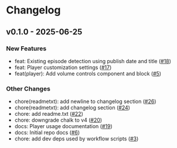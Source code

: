 # Changelog

## v0.1.0 - 2025-06-25

### New Features

- feat: Existing episode detection using publish date and title ([#18](https://github.com/jasonbahl/automation-tests/pull/18))
- feat: Player customization settings ([#17](https://github.com/jasonbahl/automation-tests/pull/17))
- feat(player): Add volume controls component and block ([#5](https://github.com/jasonbahl/automation-tests/pull/5))

### Other Changes

- chore(readmetxt): add newline to changelog section ([#26](https://github.com/jasonbahl/automation-tests/pull/26))
- chore(readmetxt): add changelog section ([#24](https://github.com/jasonbahl/automation-tests/pull/24))
- chore: add readme.txt ([#22](https://github.com/jasonbahl/automation-tests/pull/22))
- chore: downgrade chalk to v4 ([#20](https://github.com/jasonbahl/automation-tests/pull/20))
- docs: Player usage documentation ([#19](https://github.com/jasonbahl/automation-tests/pull/19))
- docs: Initial repo docs ([#6](https://github.com/jasonbahl/automation-tests/pull/6))
- chore: add dev deps used by workflow scripts ([#3](https://github.com/jasonbahl/automation-tests/pull/3))

